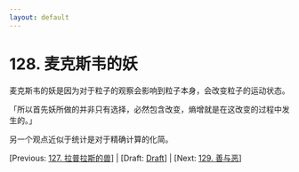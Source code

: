 ```yaml
---
layout: default
---
```

# 128. 麦克斯韦的妖

麦克斯韦的妖是因为对于粒子的观察会影响到粒子本身，会改变粒子的运动状态。

「所以首先妖所做的并非只有选择，必然包含改变，熵增就是在这改变的过程中发生的。」

另一个观点近似于统计是对于精确计算的化简。

[Previous: [127. 拉普拉斯的兽](127.md)] | [Draft: [Draft](../Draft.md)] | [Next: [129. 善与恶](129.md)]